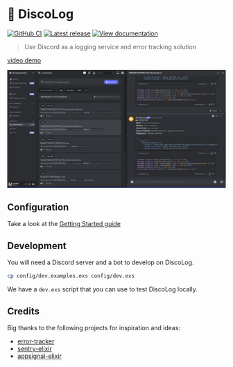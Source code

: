 # 📜 DiscoLog

<a title="GitHub CI" href="https://github.com/mrdotb/disco-log/actions"><img src="https://github.com/mrdotb/disco-log/workflows/Tests/badge.svg" alt="GitHub CI" /></a>
<a title="Latest release" href="https://hex.pm/packages/disco_log"><img src="https://img.shields.io/hexpm/v/disco_log.svg" alt="Latest release" /></a>
<a title="View documentation" href="https://hexdocs.pm/disco_log"><img src="https://img.shields.io/badge/hex.pm-docs-blue.svg" alt="View documentation" /></a>

> Use Discord as a logging service and error tracking solution

[video demo](https://youtu.be/kEkp3fJwri0)

<img src="https://raw.githubusercontent.com/mrdotb/i/master/disco-log/demo.png" alt="Demo" />

## Configuration

Take a look at the [Getting Started guide](/guides/getting-started.md)

## Development

You will need a Discord server and a bot to develop on DiscoLog.

```bash
cp config/dev.examples.exs config/dev.exs
```

We have a `dev.exs` script that you can use to test DiscoLog locally.

## Credits

Big thanks to the following projects for inspiration and ideas:
- [error-tracker](https://github.com/elixir-error-tracker/error-tracker)
- [sentry-elixir](https://github.com/getsentry/sentry-elixir)
- [appsignal-elixir](https://github.com/appsignal/appsignal-elixir)

